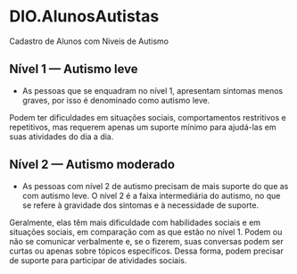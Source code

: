 # DIO.AlunosAutistas
 Cadastro de Alunos com Niveis de Autismo
 
<h2> Nível 1 — Autismo leve </h2>

- As pessoas que se enquadram no nível 1, apresentam sintomas menos graves, por isso é denominado como autismo leve.

Podem ter dificuldades em situações sociais, comportamentos restritivos e repetitivos, mas requerem apenas um suporte mínimo para ajudá-las em suas atividades do dia a dia.

<h2> Nível 2 — Autismo moderado </h2>
 
- As pessoas com nível 2 de autismo precisam de mais suporte do que as com autismo leve. O nível 2 é a faixa intermediária do autismo, no que se refere à gravidade dos sintomas e à necessidade de suporte.

Geralmente, elas têm mais dificuldade com habilidades sociais e em situações sociais, em comparação com as que estão no nível 1. Podem ou não se comunicar verbalmente e, se o fizerem, suas conversas podem ser curtas ou apenas sobre tópicos específicos. Dessa forma, podem precisar de suporte para participar de atividades sociais.
